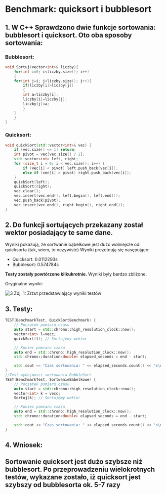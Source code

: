 # Benchmark: quicksort i bubblesort
## 1. W C++ Sprawdzono dwie funkcje sortowania: bubblesort i quicksort. Oto oba sposoby sortowania:
### Bubblesort:
```cpp
void Sortuj(vector<int>& liczby){
    for(int i=0; i<liczby.size(); i++)
    {
	for(int j=i; j<liczby.size(); j++){
	    if(liczby[i]>liczby[j])
	    {
		int a=liczby[i];
		liczby[i]=liczby[j];
		liczby[j]=a;
	    }
	}
    }
}
```
### Quicksort:
```cpp
void quickSort(std::vector<int>& vec) {
    if (vec.size() <= 1) return;
    int pivot = vec[vec.size() / 2];
    std::vector<int> left, right;
    for (size_t i = 0; i < vec.size(); i++) {
        if (vec[i] < pivot) left.push_back(vec[i]);
        else if (vec[i] > pivot) right.push_back(vec[i]);
    }
    quickSort(left);
    quickSort(right);
    vec.clear();
    vec.insert(vec.end(), left.begin(), left.end());
    vec.push_back(pivot);
    vec.insert(vec.end(), right.begin(), right.end());
}
```


## 2. Do funkcji sortujących przekazany został wektor posiadający te same dane.
Wyniki pokazują, że sortwanie bąbelkowe jest dużo wolniejsze od quicksorta (tak, wiem, to oczywiste)
Wyniki prezetnują się nasępująco:
 - Quicksort: 0.0112293s
 - Bubblesort: 0.574784s <br>
 
<b>Testy zostały powtórzone kilkukrotnie.</b> Wyniki były bardzo zbliżone.

Oryginalne wyniki:

![3](https://github.com/user-attachments/assets/172fdb8a-1a0a-4bc2-b447-3aac41f1bb9b)
Zdj. 1: Zrzut przedstawiający wyniki testów

## 3. Testy:
```cpp
TEST(BenchmarkTest, QuickSortBenchmark) {
    // Początek pomiaru czasu
    auto start = std::chrono::high_resolution_clock::now();
    vector<int> l=vecc;
    quickSort(l); // Sortujemy wektor

    // Koniec pomiaru czasu
    auto end = std::chrono::high_resolution_clock::now();
    std::chrono::duration<double> elapsed_seconds = end - start;

    std::cout << "Czas sortowania: " << elapsed_seconds.count() << "s\n";
}
//Test wydajnosci sortowania BubbleSort
TEST(BenchmarkTest, SortwanieBabelkowe) {
    // Początek pomiaru czasu
    auto start = std::chrono::high_resolution_clock::now();
    vector<int> k = vecc;
    Sortuj(k); // Sortujemy wektor

    // Koniec pomiaru czasu
    auto end = std::chrono::high_resolution_clock::now();
    std::chrono::duration<double> elapsed_seconds = end - start;

    std::cout << "Czas sortowania: " << elapsed_seconds.count() << "s\n";
}
```

## 4. Wniosek:
## Sortowanie quicksort jest dużo szybsze niż bubblesort. Po przeprowadzeniu wielokrotnych testów, wykazane zostało, iż quicksort jest szybszy od bubblesorta ok. 5-7 razy
